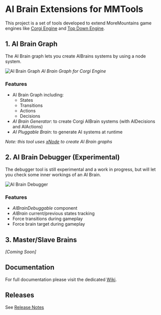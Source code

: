 # AI Brain Extensions for MMTools

This project is a set of tools developed to extend MoreMountains game engines like [Corgi Engine](https://assetstore.unity.com/packages/templates/systems/corgi-engine-2d-2-5d-platformer-26617?aid=1011lHJn) and [Top Down Engine](https://assetstore.unity.com/packages/templates/systems/topdown-engine-89636?aid=1011lHJn).

## 1. AI Brain Graph

The AI Brain graph lets you create AIBrains systems by using a node system.

![AI Brain Graph](https://github.com/thebitcave/ai-brain-estensions-for-mmtools/blob/docs/doc-images/corgi-engine/tutorial_006.png)
_AI Brain Graph for Corgi Engine_

### Features

* AI Brain Graph including:
  * States
  * Transitions
  * Actions
  * Decisions
* _AI Brain Generator_: to create Corgi AIBrain systems (with AIDecisions and AIActions)
* _AI Pluggable Brain_: to generate AI systems at runtime

_Note: this tool uses [xNode](https://github.com/Siccity/xNode) to create AI Brain graphs_

## 2. AI Brain Debugger (Experimental)

The debugger tool is still experimental and a work in progress, but will let you check some inner workings of an AI Brain.

![AI Brain Debugger](https://github.com/thebitcave/ai-brain-estensions-for-mmtools/blob/docs/doc-images/aibrain_debugger.png)

### Features

* _AIBrainDebuggable_ component
* _AIBrain_ current/previous states tracking
* Force transitions during gameplay
* Force brain target during gameplay

## 3. Master/Slave Brains

_[Coming Soon]_

## Documentation

For full documentation please visit the dedicated [Wiki](https://github.com/thebitcave/ai-brain-graph-for-mmtools/wiki).

## Releases

See [Release Notes](https://github.com/thebitcave/ai-brain-graph-for-mmtools/blob/master/RELEASE.md)
